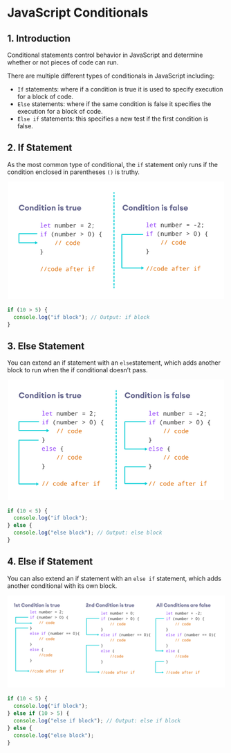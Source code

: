 # JavaScript Conditionals

## 1. Introduction

Conditional statements control behavior in JavaScript and determine whether or not pieces of code can run.

There are multiple different types of conditionals in JavaScript including:

- `If` statements: where if a condition is true it is used to specify execution for a block of code.
- `Else` statements: where if the same condition is false it specifies the execution for a block of code.
- `Else if` statements: this specifies a new test if the first condition is false.

## 2. If Statement

As the most common type of conditional, the `if` statement only runs if the condition enclosed in parentheses `()` is truthy.

<p align="center">
  <img src="../../assets/img/conditionals/js-if-statement.png" alt="drawing" width="500"/>
</p>

```js
if (10 > 5) {
  console.log("if block"); // Output: if block
}
```

## 3. Else Statement

You can extend an if statement with an `else`statement, which adds another block to run when the if conditional doesn’t pass.

<p align="center">
  <img src="../../assets/img/conditionals/js-if-else-statement.png" alt="drawing" width="500"/>
</p>

```js
if (10 < 5) {
  console.log("if block");
} else {
  console.log("else block"); // Output: else block
}
```

## 4. Else if Statement

You can also extend an if statement with an `else if` statement, which adds another conditional with its own block.

<p align="center">
  <img src="../../assets/img/conditionals/js-if-else-if-statement.png" alt="drawing" width="750"/>
</p>

```js
if (10 < 5) {
  console.log("if block");
} else if (10 > 5) {
  console.log("else if block"); // Output: else if block
} else {
  console.log("else block");
}
```
